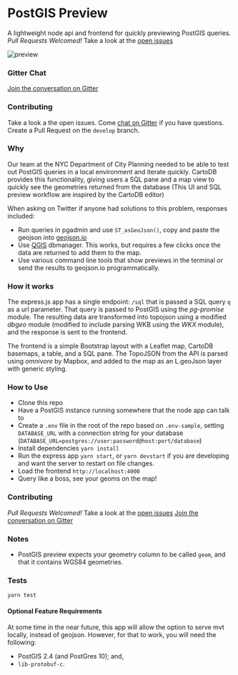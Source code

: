 # PostGIS Preview

A lightweight node api and frontend for quickly previewing PostGIS queries. _Pull Requests Welcomed!_ Take a look at the [open issues](https://github.com/chriswhong/postgis-preview/issues)

![preview](https://cloud.githubusercontent.com/assets/1833820/14897977/7e8088cc-0d52-11e6-9c0e-b56f3b2af954.gif)

### Gitter Chat

[Join the conversation on Gitter](https://gitter.im/postgis-preview/Lobby#)

### Contributing

Take a look a the open issues. Come [chat on Gitter](<(https://gitter.im/postgis-preview/Lobby#)>) if you have questions. Create a Pull Request on the `develop` branch.


### Why

Our team at the NYC Department of City Planning needed to be able to test out PostGIS queries in a local environment and iterate quickly. CartoDB provides this functionality, giving users a SQL pane and a map view to quickly see the geometries returned from the database (This UI and SQL preview workflow are inspired by the CartoDB editor)

When asking on Twitter if anyone had solutions to this problem, responses included:

- Run queries in pgadmin and use `ST_asGeoJson()`, copy and paste the geojson into [geojson.io](http://www.geojson.io)
- Use [QGIS](http://www.qgis.org/en/site/) dbmanager. This works, but requires a few clicks once the data are returned to add them to the map.
- Use various command line tools that show previews in the terminal or send the results to geojson.io programmatically.

### How it works

The express.js app has a single endpoint: `/sql` that is passed a SQL query `q` as a url parameter. That query is passed to PostGIS using the _pg-promise_ module. The resulting data are transformed into topojson using a modified _dbgeo_ module (modified to include parsing WKB using the _WKX_ module), and the response is sent to the frontend.

The frontend is a simple Bootstrap layout with a Leaflet map, CartoDB basemaps, a table, and a SQL pane. The TopoJSON from the API is parsed using _omnivore_ by Mapbox, and added to the map as an L.geoJson layer with generic styling.

### How to Use

- Clone this repo
- Have a PostGIS instance running somewhere that the node app can talk to
- Create a `.env` file in the root of the repo based on `.env-sample`, setting `DATABASE_URL` with a connection string for your database (`DATABASE_URL=postgres://user:password@host:port/database`)
- Install dependencies `yarn install`
- Run the express app `yarn start`, or `yarn devstart` if you are developing and want the server to restart on file changes.
- Load the frontend `http://localhost:4000`
- Query like a boss, see your geoms on the map!

### Contributing
_Pull Requests Welcomed!_  Take a look at the [open issues](https://github.com/chriswhong/postgis-preview/issues)
[Join the conversation on Gitter](https://gitter.im/postgis-preview/Lobby#)

### Notes

- PostGIS preview expects your geometry column to be called `geom`, and that it contains WGS84 geometries.

### Tests

`yarn test`

#### Optional Feature Requirements

At some time in the near future, this app will allow the option to serve mvt locally, instead of geojson. However, for that to work, you will need the following:

- PostGIS 2.4 (and PostGres 10); and,
- `lib-protobuf-c`.
